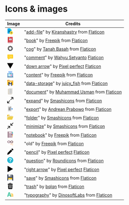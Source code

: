 # Icons & images

| Image | Credits |
| ----- | ------- |
| <img alt="Create chapter icon" src="ui/src/main/resources/com/github/sylordis/binocles/ui/img/chapter_create.png" width="20px"> | "[add-file](https://www.flaticon.com/free-icon/add-file_1090923)" by [Kiranshastry](https://www.flaticon.com/authors/kiranshastry) from [Flaticon](https://www.flaticon.com)
| <img alt="Book icon" src="ui/src/main/resources/com/github/sylordis/binocles/ui/img/book.png" width="20px"> | "[book](https://www.flaticon.com/free-icon/book_2436702)" by [Freepik](https://www.flaticon.com/authors/freepik) from [Flaticon](https://www.flaticon.com)
| <img alt="Cog icon" src="ui/src/main/resources/com/github/sylordis/binocles/ui/img/settings.png" width="20px"> | "[cog](https://www.flaticon.com/free-icon/cog_5859499)" by [Tanah Basah](https://www.flaticon.com/authors/tanah-basah) from [Flaticon](https://www.flaticon.com)
| <img alt="Comment icon" src="ui/src/main/resources/com/github/sylordis/binocles/ui/img/comment.png" width="20px"> | "[comment](https://www.flaticon.com/free-icon/comment_10629612)" by [Wahyu Setyanto](https://www.flaticon.com/authors/wahyusetyanto) [Flaticon](https://www.flaticon.com)
| <img alt="Down arrow icon" src="ui/src/main/resources/com/github/sylordis/binocles/ui/img/down_arrow.png" width="20px"> | "[down arrow](https://www.flaticon.com/free-icon/down-arrow_626021)" by [Pixel perfect](https://www.flaticon.com/authors/pixel-perfect) [Flaticon](https://www.flaticon.com)
| <img alt="Exporter render icon" src="ui/src/main/resources/com/github/sylordis/binocles/ui/img/export_render.png" width="20px"> | "[content](https://www.flaticon.com/free-icon/content_3867687)" by [Freepik](https://www.flaticon.com/authors/freepik) from [Flaticon](https://www.flaticon.com)
| <img alt="Save as icon" src="ui/src/main/resources/com/github/sylordis/binocles/ui/img/save-as.png" width="20px"> | "[data-storage](https://www.flaticon.com/free-icon/data-storage_8317116)" by [juicy_fish](https://www.flaticon.com/free-icon/data-storage_8317116) from [Flaticon](https://www.flaticon.com)
| <img alt="Chapter icon" src="ui/src/main/resources/com/github/sylordis/binocles/ui/img/chapter.png" width="20px"> | "[document](https://www.flaticon.com/free-icon/document_8437972)" by [Muhammad Usman](https://www.flaticon.com/authors/muhammad-usman) from [Flaticon](https://www.flaticon.com)
| <img alt="Expand icon" src="ui/src/main/resources/com/github/sylordis/binocles/ui/img/expand.png" width="20px"> | "[expand](https://www.flaticon.com/free-icon/expand_318140)" by [Smashicons](https://www.flaticon.com/authors/smashicons) from [Flaticon](https://www.flaticon.com)
| <img alt="Export icon" src="ui/src/main/resources/com/github/sylordis/binocles/ui/img/export.png" width="20px"> | "[export](https://www.flaticon.com/free-icon/export_4341514)" by [Andrean Prabowo](https://www.flaticon.com/authors/andrean-prabowo) from [Flaticon](https://www.flaticon.com)
| <img alt="Open icon" src="ui/src/main/resources/com/github/sylordis/binocles/ui/img/open.png" width="20px"> | "[folder](https://www.flaticon.com/free-icon/folder_148954)" by [Smashicons](https://www.flaticon.com/authors/smashicons) from [Flaticon](https://www.flaticon.com)
| <img alt="Collapse icon" src="ui/src/main/resources/com/github/sylordis/binocles/ui/img/collapse.png" width="20px"> | "[minimize](https://www.flaticon.com/free-icon/minimize_318141)" by [Smashicons](https://www.flaticon.com/authors/smashicons) from [Flaticon](https://www.flaticon.com)
| <img alt="Nomenclature icon" src="ui/src/main/resources/com/github/sylordis/binocles/ui/img/nomenclature.png" width="20px"> | "[notebook](https://www.flaticon.com/free-icon/notebook_10786752)" by [Freepik](https://www.flaticon.com/authors/freepik) from [Flaticon](https://www.flaticon.com)
| <img alt="Binocles icon" src="ui/src/main/resources/com/github/sylordis/binocles/ui/img/binocles.png" width="20px"> | "old" by [Freepik](https://www.flaticon.com/authors/freepik) from [Flaticon](https://www.flaticon.com)
| <img alt="Edit icon" src="ui/src/main/resources/com/github/sylordis/binocles/ui/img/pencil.png" width="20px"> | "[pencil](https://www.flaticon.com/free-icon/pencil_1828911)" by [Pixel perfect](https://www.flaticon.com/authors/pixel-perfect) [Flaticon](https://www.flaticon.com)
| <img alt="Help icon" src="ui/src/main/resources/com/github/sylordis/binocles/ui/img/help.png" width="20px"> | "[question](https://www.flaticon.com/free-icon/question_189665)" by [Roundicons](https://www.flaticon.com/authors/roundicons) from [Flaticon](https://www.flaticon.com)
| <img alt="Right arrow icon" src="ui/src/main/resources/com/github/sylordis/binocles/ui/img/right_arrow.png" width="20px"> | "[right arrow](https://www.flaticon.com/free-icon/right-arrow_626053)" by [Pixel perfect](https://www.flaticon.com/authors/pixel-perfect) [Flaticon](https://www.flaticon.com)
| <img alt="Save icon" src="ui/src/main/resources/com/github/sylordis/binocles/ui/img/save.png" width="20px"> | "[save](https://www.flaticon.com/free-icon/save_148730)" by [Smashicons](https://www.flaticon.com/authors/smashicons) from [Flaticon](https://www.flaticon.com)
| <img alt="Delete icon" src="ui/src/main/resources/com/github/sylordis/binocles/ui/img/trash.png" width="20px"> | "[trash](https://www.flaticon.com/free-icon/trash_3096687)" by [bqlqn](https://www.flaticon.com/authors/bqlqn) from [Flaticon](https://www.flaticon.com)
| <img alt="Comment type icon" src="ui/src/main/resources/com/github/sylordis/binocles/ui/img/comment_type.png" width="20px"> | "[typography](https://www.flaticon.com/free-icon/typography_439150)" by [DinosoftLabs](https://www.flaticon.com/authors/dinosoftlabs) from [Flaticon](https://www.flaticon.com)
